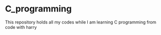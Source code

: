 # C_programming
This repository holds all my codes while I am learning C programming from code with harry
